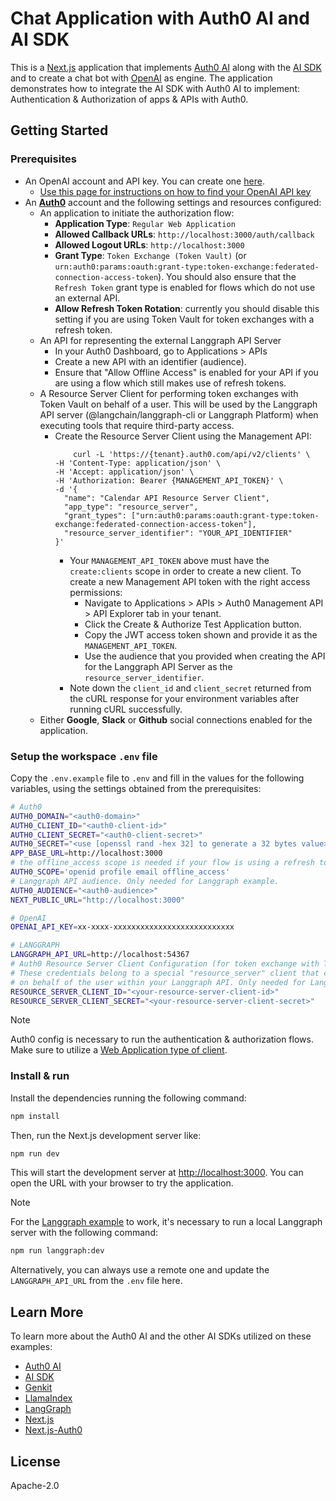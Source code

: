 # Chat Application with Auth0 AI and AI SDK

This is a [Next.js](https://nextjs.org) application that implements [Auth0 AI](https://auth0.ai) along with the [AI SDK](https://sdk.vercel.ai/) and to create a chat bot with [OpenAI](https://platform.openai.com) as engine. The application demonstrates how to integrate the AI SDK with Auth0 AI to implement: Authentication & Authorization of apps & APIs with Auth0.

## Getting Started

### Prerequisites

- An OpenAI account and API key. You can create one [here](https://platform.openai.com).
  - [Use this page for instructions on how to find your OpenAI API key](https://help.openai.com/en/articles/4936850-where-do-i-find-my-openai-api-key)
- An **[Auth0](https://auth0.com)** account and the following settings and resources configured:
  - An application to initiate the authorization flow:
    - **Application Type**: `Regular Web Application`
    - **Allowed Callback URLs**: `http://localhost:3000/auth/callback`
    - **Allowed Logout URLs**: `http://localhost:3000`
    - **Grant Type**: `Token Exchange (Token Vault)` (or `urn:auth0:params:oauth:grant-type:token-exchange:federated-connection-access-token`). You should also ensure that the `Refresh Token` grant type is enabled for flows which do not use an external API.
    - **Allow Refresh Token Rotation**: currently you should disable this setting if you are using Token Vault for token exchanges with a refresh token.
  - An API for representing the external Langgraph API Server
    - In your Auth0 Dashboard, go to Applications > APIs
    - Create a new API with an identifier (audience).
    - Ensure that "Allow Offline Access" is enabled for your API if you are using a flow which still makes use of refresh tokens.
  - A Resource Server Client for performing token exchanges with Token Vault on behalf of a user. This will be used by the Langgraph API server (@langchain/langgraph-cli or Langgraph Platform) when executing tools that require third-party access. 
    - Create the Resource Server Client using the Management API:
      ```
          curl -L 'https://{tenant}.auth0.com/api/v2/clients' \
      -H 'Content-Type: application/json' \
      -H 'Accept: application/json' \
      -H 'Authorization: Bearer {MANAGEMENT_API_TOKEN}' \
      -d '{
        "name": "Calendar API Resource Server Client",
        "app_type": "resource_server",
        "grant_types": ["urn:auth0:params:oauth:grant-type:token-exchange:federated-connection-access-token"],
        "resource_server_identifier": "YOUR_API_IDENTIFIER"
      }'
      ```
      - Your `MANAGEMENT_API_TOKEN` above must have the `create:clients` scope in order to create a new client. To create a new Management API token with the right access permissions:
        - Navigate to Applications > APIs > Auth0 Management API > API Explorer tab in your tenant.
        - Click the Create & Authorize Test Application button.
        - Copy the JWT access token shown and provide it as the `MANAGEMENT_API_TOKEN`.
        - Use the audience that you provided when creating the API for the Langgraph API Server as the `resource_server_identifier`.
      - Note down the `client_id` and `client_secret` returned from the cURL response for your environment variables after running cURL successfully.
  - Either **Google**, **Slack** or **Github** social connections enabled for the application.

### Setup the workspace `.env` file

Copy the `.env.example` file to `.env` and fill in the values for the following variables, using the settings obtained from the prerequisites:

```bash
# Auth0
AUTH0_DOMAIN="<auth0-domain>"
AUTH0_CLIENT_ID="<auth0-client-id>"
AUTH0_CLIENT_SECRET="<auth0-client-secret>"
AUTH0_SECRET="<use [openssl rand -hex 32] to generate a 32 bytes value>"
APP_BASE_URL=http://localhost:3000
# the offline_access scope is needed if your flow is using a refresh token
AUTH0_SCOPE='openid profile email offline_access'
# Langgraph API audience. Only needed for Langgraph example.
AUTH0_AUDIENCE="<auth0-audience>"
NEXT_PUBLIC_URL="http://localhost:3000"

# OpenAI
OPENAI_API_KEY=xx-xxxx-xxxxxxxxxxxxxxxxxxxxxxxxxxx

# LANGGRAPH
LANGGRAPH_API_URL=http://localhost:54367
# Auth0 Resource Server Client Configuration (for token exchange with Token Vault)
# These credentials belong to a special "resource_server" client that can perform token exchanges
# on behalf of the user within your Langgraph API. Only needed for Langgraph example.
RESOURCE_SERVER_CLIENT_ID="<your-resource-server-client-id>"
RESOURCE_SERVER_CLIENT_SECRET="<your-resource-server-client-secret>"
```

> [!NOTE]
> Auth0 config is necessary to run the authentication & authorization flows. Make sure to utilize a [Web Application type of client](https://auth0.com/docs/get-started/auth0-overview/create-applications/regular-web-apps).

### Install & run

Install the dependencies running the following command:

```bash
npm install
```

Then, run the Next.js development server like:

```bash
npm run dev
```

This will start the development server at [http://localhost:3000](http://localhost:3000). You can open the URL with your browser to try the application.

> [!NOTE]
> For the [Langgraph example](/examples/calling-apis/chatbot/app/(langgraph)/) to work, it's necessary to run a local Langgraph server with the following command:
> ```bash
> npm run langgraph:dev
> ```
> Alternatively, you can always use a remote one and update the `LANGGRAPH_API_URL` from the `.env` file here.

## Learn More

To learn more about the Auth0 AI and the other AI SDKs utilized on these examples:

- [Auth0 AI](https://auth0.ai)
- [AI SDK](https://sdk.vercel.ai/)
- [Genkit](https://firebase.google.com/docs/genkit)
- [LlamaIndex](https://ts.llamaindex.ai/)
- [LangGraph](https://langchain-ai.github.io/langgraph/)
- [Next.js](https://nextjs.org)
- [Next.js-Auth0](https://github.com/auth0/nextjs-auth0)

## License

Apache-2.0
